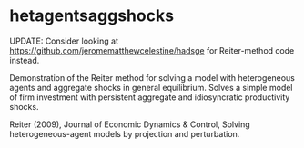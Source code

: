 # hetagentsaggshocks

UPDATE: Consider looking at https://github.com/jeromematthewcelestine/hadsge for Reiter-method code instead.

Demonstration of the Reiter method for solving a model with heterogeneous agents and aggregate shocks in general equilibrium. Solves a simple model of firm investment with persistent aggregate and idiosyncratic productivity shocks.

Reiter (2009), Journal of Economic Dynamics & Control, Solving heterogeneous-agent models by projection and perturbation.
